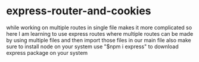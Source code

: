# express-router-and-cookies
while working on multiple routes in single file makes it more complicated so here I am learning to use express routes where multiple routes can be made by using multiple files and then import those files in our main file
also make sure to install node on your system
use "$npm i express" to download express package on your system
